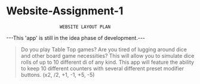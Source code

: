 Website-Assignment-1
==========================================
                        WEBSITE LAYOUT PLAN
---This 'app' is still in the idea phase of development.---

> Do you play Table Top games? Are you tired of lugging around dice 
   and other board game necessities?
> This will allow you to simulate dice rolls of up to 10 different di
   of any kind.
> This app will feature the ability to keep 10 different counters with
   several different preset modifier buttons. (x2, /2,  +1, -1, +5, -5)
